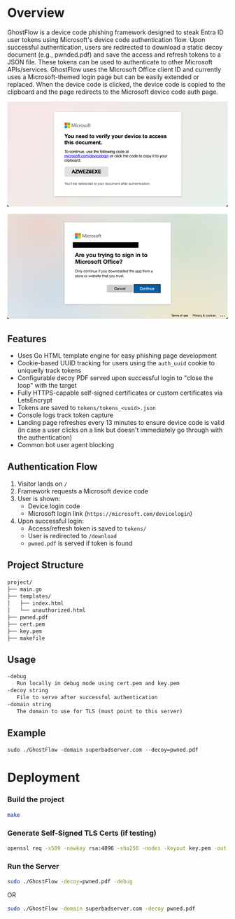 # Overview

GhostFlow is a device code phishing framework designed to steak Entra ID user tokens using Microsoft's device code authentication flow. Upon successful authentication, users are redirected to download a static decoy document (e.g., pwnded.pdf) and save the access and refresh tokens to a JSON file. These tokens can be used to authenticate to other Microsoft APIs/services. GhostFlow uses the Microsoft Office client ID and currently uses a Microsoft-themed login page but can be easily extended or replaced. When the device code is clicked, the device code is copied to the clipboard and the page redirects to the Microsoft device code auth page.

![alt text](https://github.com/D4rthMaulCop/GhostFlow/blob/main/img/poc.png)

![alt text](https://github.com/D4rthMaulCop/GhostFlow/blob/main/img/poc2.png)

## Features
- Uses Go HTML template engine for easy phishing page development
- Cookie-based UUID tracking for users using the `auth_uuid` cookie to uniquelly track tokens
- Configurable decoy PDF served upon successful login to "close the loop" with the target
- Fully HTTPS-capable self-signed certificates or custom certificates via LetsEncrypt
- Tokens are saved to `tokens/tokens_<uuid>.json`
- Console logs track token capture
- Landing page refreshes every 13 minutes to ensure device code is valid (in case a user clicks on a link but doesn't immediately go through with the authentication)
- Common bot user agent blocking

## Authentication Flow
1. Visitor lands on `/`
2. Framework requests a Microsoft device code
3. User is shown:
   - Device login code
   - Microsoft login link (`https://microsoft.com/devicelogin`)
4. Upon successful login:
   - Access/refresh token is saved to `tokens/`
   - User is redirected to `/download`
   - `pwned.pdf` is served if token is found

## Project Structure
```
project/
├── main.go
├── templates/
│   ├── index.html
│   └── unauthorized.html
├── pwned.pdf
├── cert.pem
├── key.pem
├── makefile
```

## Usage
```
-debug
   Run locally in debug mode using cert.pem and key.pem
-decoy string
   File to serve after successful authentication
-domain string
   The domain to use for TLS (must point to this server)
```

## Example
```
sudo ./GhostFlow -domain superbadserver.com --decoy=pwned.pdf
```

# Deployment 
### Build the project
```bash
make
```
### Generate Self-Signed TLS Certs (if testing)
```bash
openssl req -x509 -newkey rsa:4096 -sha256 -nodes -keyout key.pem -out cert.pem -days 365
```
### Run the Server

```bash
sudo ./GhostFlow -decoy=pwned.pdf -debug
```
OR 
```bash
sudo ./GhostFlow -domain superbadserver.com -decoy pwned.pdf
```
